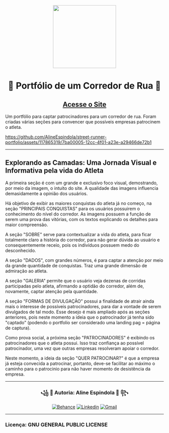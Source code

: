 <div align="center">
<img style="width: 200px;" src="https://github.com/AlineEspindola/street-runner-portfolio/assets/117865319/0ed9c55d-f94f-49db-911c-bf0703a7afbd" />
<h1>👟 Portfólio de um Corredor de Rua 🏃</h1>
<h2><a href="https://sidney-espindola.vercel.app/">Acesse o Site</a></h2>
</div>

Um portfólio para captar patrocinadores para um corredor de rua. Foram criadas várias seções para convencer que possíveis empresas patrocinem o atleta.

https://github.com/AlineEspindola/street-runner-portfolio/assets/117865319/7ba00005-12cc-4f01-a23e-a29466de72b1

<hr>

## Explorando as Camadas: Uma Jornada Visual e Informativa pela vida do Atleta

A primeira seção é com um grande e exclusivo foco visual, demostrando, por meio da imagem, o intuito do site. A qualidade das imagens influencia demasidamente a opinião dos usuários.

Há objetivo de exibir as maiores conquistas do atleta já no começo, na seção "PRINCIPAIS CONQUISTAS" para os usuários possuirem o conhecimento do nível do corredor. As imagens possuem a função de serem uma prova das vitórias, com os textos explicando os detalhes para maior compreensão.

A seção "SOBRE" serve para contextualizar a vida do atleta, para ficar totalmente claro a história do corredor, para não gerar dúvida ao usuário e consequentemente receio, pois os indivíduos possuem medo do desconhecido.

A seção "DADOS", com grandes números, é para captar a atenção por meio da grande quantidade de conquistas. Traz uma grande dimensão de admiração ao atleta.

A seção "GALERIA" permite que o usuário veja dezenas de corridas participadas pelo atleta, afirmando a optidão do corredor, além de, novamente, captar atenção pela quantidade.

A seção "FORMAS DE DIVULGAÇÃO" possui a finalidade de atrair ainda mais o interesse de possíveis patrocinadores, para dar a vontade de serem divulgados de tal modo. Esse desejo é mais ampliado após as seções anteriores, pois neste momento a ideia que o patrocinador já tenha sido "captado" (podendo o portfolio ser considerado uma landing pag = página de captura).

Como prova social, a próxima seção "PATROCINADORES" é exibindo os patrocinadores que o atleta possui. Isso traz confiança ao possível patrocinador, uma vez que outras empresas resolveram apoiar o corredor.

Neste momento, a ideia da seção "QUER PATROCINAR?" é que a empresa já esteja convecida a patrocinar, portanto, deve-se facilitar ao máximo o caminho para o patrocinio para não haver momento de desistência da empresa.

<hr>

<div align="center">
<h3>꧁ 🔴 Autoria: Aline Espindola 🔴 ꧂</h3>

[![Behance](https://img.shields.io/badge/-Behance-blue?style=for-the-badge&logo=behance&logoColor=white)](https://www.behance.net/line14)
[![Linkedin](https://img.shields.io/badge/LinkedIn-0077B5?style=for-the-badge&logo=linkedin&logoColor=white)](https://www.linkedin.com/in/aline-espindola-72034b285)
[![Gmail](https://img.shields.io/badge/Gmail-D14836?style=for-the-badge&logo=gmail&logoColor=white)](https://mail.google.com/mail/u/0/?view=cm&fs=1&tf=1&to=alineabreuespindola@gmail.com)
  
</div>

<hr>

### Licença: GNU GENERAL PUBLIC LICENSE


